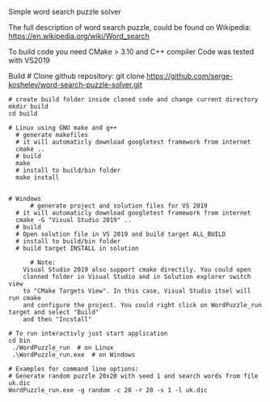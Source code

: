 Simple word search puzzle solver

The full description of word search puzzle, could be found on Wikipedia:
https://en.wikipedia.org/wiki/Word_search

To build code you need CMake > 3.10 and C++ compiler
Code was tested with VS2019

Build
	# Clone github repository:
	git clone https://github.com/serge-koshelev/word-search-puzzle-solver.git

   	# create build folder inside cloned code and change current directory
	mkdir build
	cd build

	# Linux using GNU make and g++
	  # generate makefiles
	  # it will automaticly download googletest framework from internet
	  cmake ..
	  # build
	  make
	  # install to build/bin folder
	  make install


	# Windows 
          # generate project and solution files for VS 2019
	  # it will automaticly download googletest framework from internet
	  cmake -G "Visual Studio 2019" ..
	  # build
	  # Open solution file in VS 2019 and build target ALL_BUILD
	  # install to build/bin folder
	  # build target INSTALL in solution

          # Note:
	    Visual Studio 2019 also support cmake directily. You could open
	    clonned folder in Visual Studio and in Solution explorer switch view
	    to "CMake Targets View". In this case, Visual Studio itsel will run cmake
	    and configure the project. You could right click on WordPuzzle_run target and select "Build"
	    and then "Incstall"

    # To run interactivly just start application 
    cd bin
	 ./WordPuzzle_run  # on Linux
	 .\WordPuzzle_run.exe  # on Windows
	 
    # Examples for command line options:
    # Generate random puzzle 20x20 with seed 1 and search words from file uk.dic
    WordPuzzle_run.exe -g random -c 20 -r 20 -s 1 -l uk.dic
